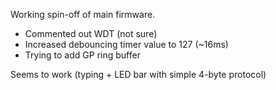 Working spin-off of main firmware.

* Commented out WDT (not sure)
* Increased debouncing timer value to 127 (~16ms)
* Trying to add GP ring buffer

Seems to work (typing + LED bar with simple 4-byte protocol)

